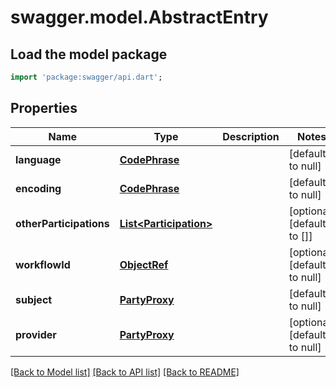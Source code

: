 # swagger.model.AbstractEntry

## Load the model package
```dart
import 'package:swagger/api.dart';
```

## Properties
Name | Type | Description | Notes
------------ | ------------- | ------------- | -------------
**language** | [**CodePhrase**](CodePhrase.md) |  | [default to null]
**encoding** | [**CodePhrase**](CodePhrase.md) |  | [default to null]
**otherParticipations** | [**List&lt;Participation&gt;**](Participation.md) |  | [optional] [default to []]
**workflowId** | [**ObjectRef**](ObjectRef.md) |  | [optional] [default to null]
**subject** | [**PartyProxy**](PartyProxy.md) |  | [default to null]
**provider** | [**PartyProxy**](PartyProxy.md) |  | [optional] [default to null]

[[Back to Model list]](../README.md#documentation-for-models) [[Back to API list]](../README.md#documentation-for-api-endpoints) [[Back to README]](../README.md)

